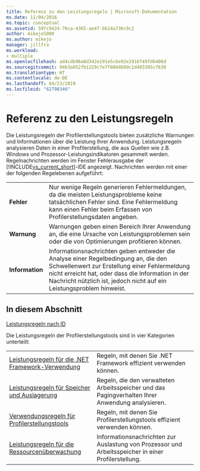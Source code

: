 ```yaml
---
title: Referenz zu den Leistungsregeln | Microsoft-Dokumentation
ms.date: 11/04/2016
ms.topic: conceptual
ms.assetid: 59fc9424-76ca-4365-ae47-bb14a736c9c2
author: mikejo5000
ms.author: mikejo
manager: jillfra
ms.workload:
- multiple
ms.openlocfilehash: ad4cdb96a8d342e191e5c6e92e2916f49fd6406d
ms.sourcegitcommit: 94b3a052fb1229c7e7f8804b09c1d403385c7630
ms.translationtype: HT
ms.contentlocale: de-DE
ms.lasthandoff: 04/23/2019
ms.locfileid: "62798346"
---
```

# <a name="performance-rules-reference"></a>Referenz zu den Leistungsregeln
Die Leistungsregeln der Profilerstellungstools bieten zusätzliche Warnungen und Informationen über die Leistung Ihrer Anwendung. Leistungsregeln analysieren Daten in einer Profilerstellung, die aus Quellen wie z.B. Windows und Prozessor-Leistungsindikatoren gesammelt werden. Regelnachrichten werden im Fenster Fehlerausgabe der [!INCLUDE[vs_current_short](../code-quality/includes/vs_current_short_md.md)]-IDE angezeigt. Nachrichten werden mit einer der folgenden Regelebenen aufgeführt:

|||
|-|-|
|**Fehler**|Nur wenige Regeln generieren Fehlermeldungen, da die meisten Leistungsprobleme keine tatsächlichen Fehler sind. Eine Fehlermeldung kann einen Fehler beim Erfassen von Profilerstellungsdaten angeben.|
|**Warnung**|Warnungen geben einen Bereich Ihrer Anwendung an, die eine Ursache von Leistungsproblemen sein oder die von Optimierungen profitieren können.|
|**Information**|Informationsnachrichten geben entweder die Analyse einer Regelbedingung an, die den Schwellenwert zur Erstellung einer Fehlermeldung nicht erreicht hat, oder dass die Information in der Nachricht nützlich ist, jedoch nicht auf ein Leistungsproblem hinweist.|

## <a name="in-this-section"></a>In diesem Abschnitt

[Leistungsregeln nach ID](../profiling/performance-rules-by-id.md)

Die Leistungsregeln der Profilerstellungstools sind in vier Kategorien unterteilt:

|||
|-|-|
|[Leistungsregeln für die .NET Framework-Verwendung](../profiling/dotnet-framework-usage-performance-rules.md)|Regeln, mit denen Sie .NET Framework effizient verwenden können.|
|[Leistungsregeln für Speicher und Auslagerung](../profiling/memory-and-paging-performance-rules.md)|Regeln, die den verwalteten Arbeitsspeicher und das Pagingverhalten Ihrer Anwendung analysieren.|
|[Verwendungsregeln für Profilerstellungstools](../profiling/profiling-tools-usage-rules.md)|Regeln, mit denen Sie Profilerstellungstools effizient verwenden können.|
|[Leistungsregeln für die Ressourcenüberwachung](../profiling/resource-monitoring-performance-rules.md)|Informationsnachrichten zur Auslastung von Prozessor und Arbeitsspeicher in einer Profilerstellung.|